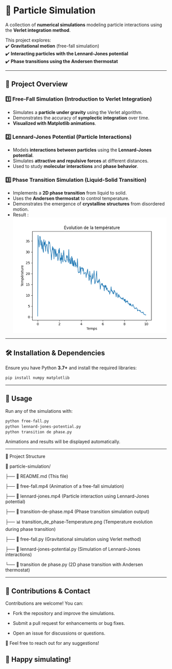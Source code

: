 # 🌌 Particle Simulation  

A collection of **numerical simulations** modeling particle interactions using the **Verlet integration method**.  

This project explores:  
✔️ **Gravitational motion** (free-fall simulation)  
✔️ **Interacting particles with the Lennard-Jones potential**  
✔️ **Phase transitions using the Andersen thermostat**  

---

## 🚀 Project Overview  

### 1️⃣ **Free-Fall Simulation (Introduction to Verlet Integration)**  
- Simulates a **particle under gravity** using the Verlet algorithm.  
- Demonstrates the accuracy of **symplectic integration** over time.  
- **Visualized with Matplotlib animations**.  

### 2️⃣ **Lennard-Jones Potential (Particle Interactions)**  
- Models **interactions between particles** using the **Lennard-Jones potential**.  
- Simulates **attractive and repulsive forces** at different distances.  
- Used to study **molecular interactions** and **phase behavior**.  

### 3️⃣ **Phase Transition Simulation (Liquid-Solid Transition)**  
- Implements a **2D phase transition** from liquid to solid.  
- Uses the **Andersen thermostat** to control temperature.  
- Demonstrates the emergence of **crystalline structures** from disordered motion.  
- Result : ![transition_de_phase-Temperature.png](transition_de_phase-Temperature.png)  

---

## 🛠 Installation & Dependencies  

Ensure you have Python **3.7+** and install the required libraries:  

```bash
pip install numpy matplotlib
```

---

## 🚀 Usage

Run any of the simulations with:

```bash
python free-fall.py
python lennard-jones-potential.py
python transition de phase.py
```
Animations and results will be displayed automatically.

---

📂 Project Structure

📂 particle-simulation/

├── 📜 README.md (This file)

├── 🎥 free-fall.mp4 (Animation of a free-fall simulation)

├── 🎥 lennard-jones.mp4 (Particle interaction using Lennard-Jones potential)

├── 🎥 transition-de-phase.mp4 (Phase transition simulation output)

├── 📊 transition_de_phase-Temperature.png (Temperature evolution during phase transition)

├── 📝 free-fall.py (Gravitational simulation using Verlet method)

├── 📝 lennard-jones-potential.py (Simulation of Lennard-Jones interactions)

└── 📝 transition de phase.py (2D phase transition with Andersen thermostat)

---

## 🤝 Contributions & Contact

Contributions are welcome! You can:

- Fork the repository and improve the simulations.

- Submit a pull request for enhancements or bug fixes.

- Open an issue for discussions or questions.

📩 Feel free to reach out for any suggestions!

## 🚀 Happy simulating!
